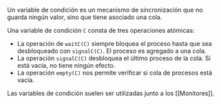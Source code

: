 Un variable de condición es un mecanismo de sincronización que no guarda ningún valor, sino que tiene asociado una cola.

Una variable de condición `C` consta de tres operaciones atómicas:

- La operación de `waitC(C)` siempre bloquea el proceso hasta que sea desbloqueado con `signalC(C)`. El proceso es agregado a una cola.
- La operación `signalC(C)` desbloquea el último proceso de la cola. Si está vacía, no tiene ningún efecto.
- La operación `empty(C)` nos permite verificar si cola de procesos está vacía.

Las variables de condición suelen ser utilizadas junto a los [[Monitores]].
